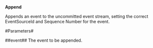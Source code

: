 **Append**

Appends an event to the uncommitted event stream, setting the correct EventSourceId and Sequence Number for the event.

#Parameters#


##event##
The event to be appended.
